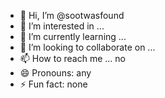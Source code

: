 - 👋 Hi, I’m @sootwasfound
- 👀 I’m interested in ...
- 🌱 I’m currently learning ... 
- 💞️ I’m looking to collaborate on ...
- 📫 How to reach me ... no 
- 😄 Pronouns: any
- ⚡ Fun fact: none

<!---
sootwasfound/sootwasfound is a ✨ special ✨ repository because its `README.md` (this file) appears on your GitHub profile.
You can click the Preview link to take a look at your changes.
--->

